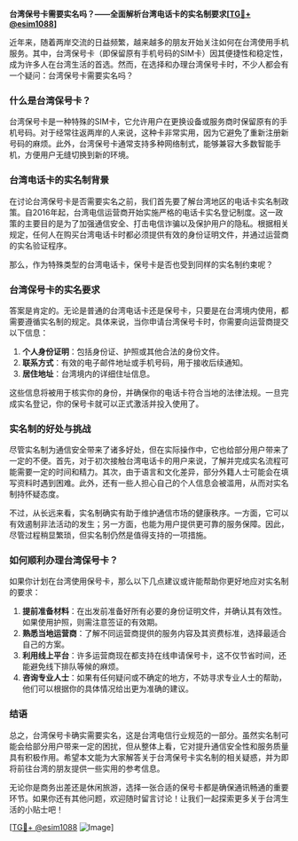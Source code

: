 **台湾保号卡需要实名吗？——全面解析台湾电话卡的实名制要求[[TG💪+ @esim1088](https://t.me/s/esim1088)]**

近年来，随着两岸交流的日益频繁，越来越多的朋友开始关注如何在台湾使用手机服务。其中，台湾保号卡（即保留原有手机号码的SIM卡）因其便捷性和稳定性，成为许多人在台湾生活的首选。然而，在选择和办理台湾保号卡时，不少人都会有一个疑问：台湾保号卡需要实名吗？

### 什么是台湾保号卡？

台湾保号卡是一种特殊的SIM卡，它允许用户在更换设备或服务商时保留原有的手机号码。对于经常往返两岸的人来说，这种卡非常实用，因为它避免了重新注册新号码的麻烦。此外，台湾保号卡通常支持多种网络制式，能够兼容大多数智能手机，方便用户无缝切换到新的环境。

### 台湾电话卡的实名制背景

在讨论台湾保号卡是否需要实名之前，我们首先要了解台湾地区的电话卡实名制政策。自2016年起，台湾电信运营商开始实施严格的电话卡实名登记制度。这一政策的主要目的是为了加强通信安全、打击电信诈骗以及保护用户的隐私。根据相关规定，任何人在购买台湾电话卡时都必须提供有效的身份证明文件，并通过运营商的实名验证程序。

那么，作为特殊类型的台湾电话卡，保号卡是否也受到同样的实名制约束呢？

### 台湾保号卡的实名要求

答案是肯定的。无论是普通的台湾电话卡还是保号卡，只要是在台湾境内使用，都需要遵循实名制的规定。具体来说，当你申请台湾保号卡时，你需要向运营商提交以下信息：

1. **个人身份证明**：包括身份证、护照或其他合法的身份文件。
2. **联系方式**：有效的电子邮件地址或手机号码，用于接收后续通知。
3. **居住地址**：台湾境内的详细住址信息。

这些信息将被用于核实你的身份，并确保你的电话卡符合当地的法律法规。一旦完成实名登记，你的保号卡就可以正式激活并投入使用了。

### 实名制的好处与挑战

尽管实名制为通信安全带来了诸多好处，但在实际操作中，它也给部分用户带来了一定的不便。首先，对于初次接触台湾电话卡的用户来说，了解并完成实名流程可能需要一定的时间和精力。其次，由于语言和文化差异，部分外籍人士可能会在填写资料时遇到困难。此外，还有一些人担心自己的个人信息会被滥用，从而对实名制持怀疑态度。

不过，从长远来看，实名制确实有助于维护通信市场的健康秩序。一方面，它可以有效遏制非法活动的发生；另一方面，也能为用户提供更可靠的服务保障。因此，尽管过程稍显繁琐，但实名制仍然是值得支持的一项措施。

### 如何顺利办理台湾保号卡？

如果你计划在台湾使用保号卡，那么以下几点建议或许能帮助你更好地应对实名制的要求：

1. **提前准备材料**：在出发前准备好所有必要的身份证明文件，并确认其有效性。如果使用护照，则需注意签证的有效期。
2. **熟悉当地运营商**：了解不同运营商提供的服务内容及其资费标准，选择最适合自己的方案。
3. **利用线上平台**：许多运营商现在都支持在线申请保号卡，这不仅节省时间，还能避免线下排队等候的麻烦。
4. **咨询专业人士**：如果有任何疑问或不确定的地方，不妨寻求专业人士的帮助，他们可以根据你的具体情况给出更为准确的建议。

### 结语

总之，台湾保号卡确实需要实名，这是台湾电信行业规范的一部分。虽然实名制可能会给部分用户带来一定的困扰，但从整体上看，它对提升通信安全性和服务质量具有积极作用。希望本文能为大家解答关于台湾保号卡实名制的相关疑惑，并为即将前往台湾的朋友提供一些实用的参考信息。

无论你是商务出差还是休闲旅游，选择一张合适的保号卡都是确保通讯畅通的重要环节。如果你还有其他问题，欢迎随时留言讨论！让我们一起探索更多关于台湾生活的小贴士吧！

[[TG💪+ @esim1088](https://t.me/s/esim1088) ![Image](https://i.postimg.cc/4NQfJmqS/Snipaste-2025-05-13-00-14-12.png)]
